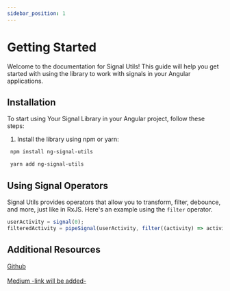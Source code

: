 ```yaml
---
sidebar_position: 1
---
```


# Getting Started

Welcome to the documentation for Signal Utils! This guide will help you get started with using the library to work with signals in your Angular applications.

## Installation

To start using Your Signal Library in your Angular project, follow these steps:

1. Install the library using npm or yarn:

```sh
 npm install ng-signal-utils
```

```sh
 yarn add ng-signal-utils
```

## Using Signal Operators

Signal Utils provides operators that allow you to transform, filter, debounce, and more, just like in RxJS. Here's an example using the <code>filter</code> operator.

```ts
userActivity = signal(0);
filteredActivity = pipeSignal(userActivity, filter((activity) => activity !== 'Inactive');
```

## Additional Resources

<a target="_blank" href="https://github.com/ngbox/signal-utils"> Github </a> <br /><br />
<a target="_blank" href="https://github.com/ngbox/signal-utils"> Medium -link will be added- </a>

